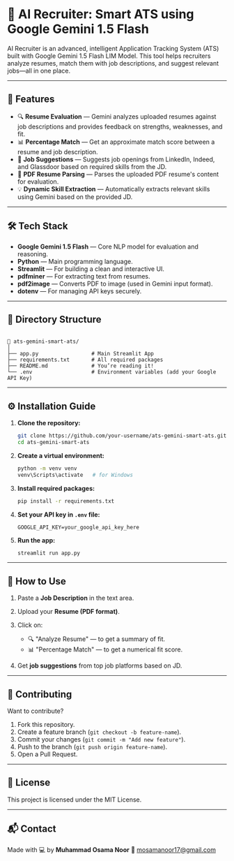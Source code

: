 # 🤖 AI Recruiter: Smart ATS using Google Gemini 1.5 Flash

AI Recruiter is an advanced, intelligent Application Tracking System (ATS) built with Google Gemini 1.5 Flash LIM Model. This tool helps recruiters analyze resumes, match them with job descriptions, and suggest relevant jobs—all in one place.

---

## 🚀 Features

- 🔍 **Resume Evaluation** — Gemini analyzes uploaded resumes against job descriptions and provides feedback on strengths, weaknesses, and fit.
- 📊 **Percentage Match** — Get an approximate match score between a resume and job description.
- 💼 **Job Suggestions** — Suggests job openings from LinkedIn, Indeed, and Glassdoor based on required skills from the JD.
- 📎 **PDF Resume Parsing** — Parses the uploaded PDF resume's content for evaluation.
- 💡 **Dynamic Skill Extraction** — Automatically extracts relevant skills using Gemini based on the provided JD.

---

## 🛠️ Tech Stack

- **Google Gemini 1.5 Flash** — Core NLP model for evaluation and reasoning.
- **Python** — Main programming language.
- **Streamlit** — For building a clean and interactive UI.
- **pdfminer** — For extracting text from resumes.
- **pdf2image** — Converts PDF to image (used in Gemini input format).
- **dotenv** — For managing API keys securely.

---

## 📂 Directory Structure

```

📁 ats-gemini-smart-ats/
│
├── app.py                 # Main Streamlit App
├── requirements.txt       # All required packages
├── README.md              # You’re reading it!
└── .env                   # Environment variables (add your Google API Key)

````

---

## ⚙️ Installation Guide

1. **Clone the repository:**
   ```bash
   git clone https://github.com/your-username/ats-gemini-smart-ats.git
   cd ats-gemini-smart-ats

2. **Create a virtual environment:**

   ```bash
   python -m venv venv
   venv\Scripts\activate   # for Windows
   ```

3. **Install required packages:**

   ```bash
   pip install -r requirements.txt
   ```

4. **Set your API key in `.env` file:**

   ```
   GOOGLE_API_KEY=your_google_api_key_here
   ```

5. **Run the app:**

   ```bash
   streamlit run app.py
   ```

---

## 🧪 How to Use

1. Paste a **Job Description** in the text area.
2. Upload your **Resume (PDF format)**.
3. Click on:

   * 🔍 "Analyze Resume" — to get a summary of fit.
   * 📊 "Percentage Match" — to get a numerical fit score.
4. Get **job suggestions** from top job platforms based on JD.

---

## 🙌 Contributing

Want to contribute?

1. Fork this repository.
2. Create a feature branch (`git checkout -b feature-name`).
3. Commit your changes (`git commit -m "Add new feature"`).
4. Push to the branch (`git push origin feature-name`).
5. Open a Pull Request.

---

## 📄 License

This project is licensed under the MIT License.

---

## 📬 Contact

Made with 💻 by **Muhammad Osama Noor**
📧 [mosamanoor17@gmail.com](mailto:mosamanoor17@gmail.com)

```
